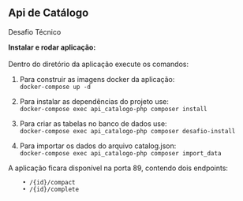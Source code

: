 ## Api de Catálogo
Desafio Técnico

**Instalar e rodar aplicação:**
<br>
<br>
Dentro do diretório da aplicação execute os comandos:

1. Para construir as imagens docker da aplicação:  
```docker-compose up -d```

2. Para instalar as dependências do projeto use:  
```docker-compose exec api_catalogo-php composer install```

3. Para criar as tabelas no banco de dados use:  
```docker-compose exec api_catalogo-php composer desafio-install```

4. Para importar os dados do arquivo catalog.json:  
```docker-compose exec api_catalogo-php composer import_data```

A aplicação ficara disponível na porta 89, contendo dois endpoints:
```
    • /{id}/compact
    • /{id}/complete
```
